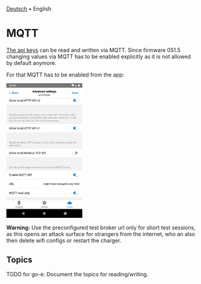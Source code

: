 [Deutsch](mqtt-de.md) &bull; English

# MQTT

[The api keys](apikeys-en.md) can be read and written via MQTT. Since firmware 051.5 changing values via MQTT has to be enabled explicitly as it is not allowed by default anymore.

For that MQTT has to be enabled from the app:

<img src="screenshots/mqtt-app-enable.png?raw=true" width="200" />

**Warning:** Use the preconfigured test broker url only for short test sessions, as this opens an attack surface for strangers from the internet, who an also then delete wifi configs or restart the charger.

## Topics

TODO for go-e: Document the topics for reading/writing.

